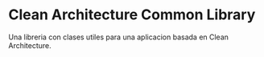 # Clean Architecture Common Library

Una libreria con clases utiles para una aplicacion basada en Clean Architecture.
